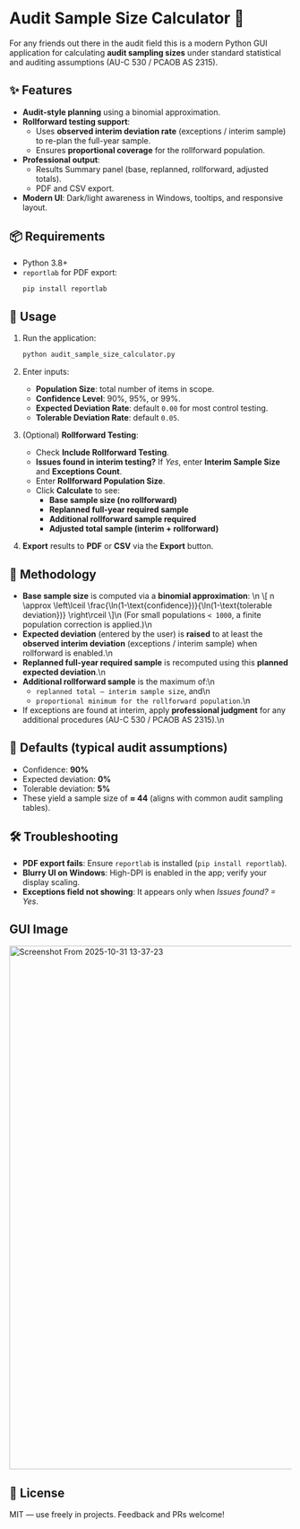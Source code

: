 # Audit Sample Size Calculator 🧮

For any friends out there in the audit field this is a modern Python GUI application for calculating **audit sampling sizes** under standard statistical and auditing assumptions (AU-C 530 / PCAOB AS 2315).

## ✨ Features

- **Audit-style planning** using a binomial approximation.
- **Rollforward testing support**:
  - Uses **observed interim deviation rate** (exceptions / interim sample) to re-plan the full-year sample.
  - Ensures **proportional coverage** for the rollforward population.
- **Professional output**:
  - Results Summary panel (base, replanned, rollforward, adjusted totals).
  - PDF and CSV export.
- **Modern UI**: Dark/light awareness in Windows, tooltips, and responsive layout.

## 📦 Requirements

- Python 3.8+
- `reportlab` for PDF export:
  ```bash
  pip install reportlab
  ```

## 🚀 Usage

1. Run the application:
   ```bash
   python audit_sample_size_calculator.py
   ```

2. Enter inputs:
   - **Population Size**: total number of items in scope.
   - **Confidence Level**: 90%, 95%, or 99%.
   - **Expected Deviation Rate**: default `0.00` for most control testing.
   - **Tolerable Deviation Rate**: default `0.05`.

3. (Optional) **Rollforward Testing**:
   - Check **Include Rollforward Testing**.
   - **Issues found in interim testing?** If *Yes*, enter **Interim Sample Size** and **Exceptions Count**.
   - Enter **Rollforward Population Size**.
   - Click **Calculate** to see:
     - **Base sample size (no rollforward)**
     - **Replanned full-year required sample**
     - **Additional rollforward sample required**
     - **Adjusted total sample (interim + rollforward)**

4. **Export** results to **PDF** or **CSV** via the **Export** button.

## 🧠 Methodology

- **Base sample size** is computed via a **binomial approximation**:
  \n
  \\[ n \\approx \\left\\lceil \\frac{\\ln(1-\\text{confidence})}{\\ln(1-\\text{tolerable deviation})} \\right\\rceil \\]\n
  (For small populations `< 1000`, a finite population correction is applied.)\n
- **Expected deviation** (entered by the user) is **raised** to at least the **observed interim deviation** (exceptions / interim sample) when rollforward is enabled.\n
- **Replanned full-year required sample** is recomputed using this **planned expected deviation**.\n
- **Additional rollforward sample** is the maximum of:\n
  - `replanned total – interim sample size`, and\n
  - `proportional minimum for the rollforward population`.\n
- If exceptions are found at interim, apply **professional judgment** for any additional procedures (AU-C 530 / PCAOB AS 2315).\n

## 🧪 Defaults (typical audit assumptions)

- Confidence: **90%**
- Expected deviation: **0%**
- Tolerable deviation: **5%**
- These yield a sample size of **≈ 44** (aligns with common audit sampling tables).

## 🛠 Troubleshooting

- **PDF export fails**: Ensure `reportlab` is installed (`pip install reportlab`).
- **Blurry UI on Windows**: High-DPI is enabled in the app; verify your display scaling.
- **Exceptions field not showing**: It appears only when *Issues found? = Yes*.

## GUI Image

<img width="622" height="934" alt="Screenshot From 2025-10-31 13-37-23" src="https://github.com/user-attachments/assets/184eb5cb-e9d6-40a4-979e-8e871b6a6e0c" />


## 📄 License

MIT — use freely in projects. Feedback and PRs welcome!
